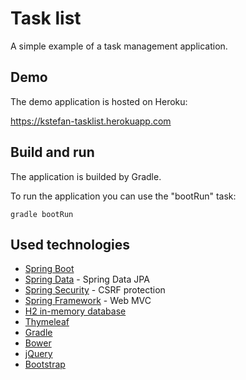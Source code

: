 # Task list

A simple example of a task management application.

## Demo
The demo application is hosted on Heroku: 

https://kstefan-tasklist.herokuapp.com

## Build and run
The application is builded by Gradle.

To run the application you can use the "bootRun" task:
```
gradle bootRun
```

## Used technologies
* [Spring Boot](http://projects.spring.io/spring-boot/)
* [Spring Data](http://projects.spring.io/spring-data/) - Spring Data JPA
* [Spring Security](http://projects.spring.io/spring-security/) - CSRF protection
* [Spring Framework](http://projects.spring.io/spring-framework/) - Web MVC
* [H2 in-memory database](http://h2database.com/)
* [Thymeleaf](http://www.thymeleaf.org/)
* [Gradle](http://gradle.org/)
* [Bower](http://bower.io/)
* [jQuery](https://jquery.com/)
* [Bootstrap](http://getbootstrap.com/)
